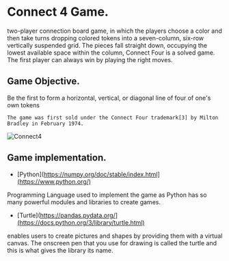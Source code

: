 # Connect 4 Game.

two-player connection board game, in which the players choose a color and then take turns dropping colored tokens into a seven-column, six-row vertically suspended grid. The pieces fall straight down, occupying the lowest available space within the column, Connect Four is a solved game. The first player can always win by playing the right moves.

## Game Objective.

Be the first to form a horizontal, vertical, or diagonal line of four of one's own tokens

`The game was first sold under the Connect Four trademark[3] by Milton Bradley in February 1974.`

![Connect4](https://user-images.githubusercontent.com/62806731/188726651-6526ecea-161b-4e45-bf79-cdba8fbc7dfc.PNG)

## Game implementation.

* [Python](https://numpy.org/doc/stable/index.html](https://www.python.org/)

Programming Language used to implement the game as Python has so many powerful modules and libraries to create games.

* [Turtle](https://pandas.pydata.org/](https://docs.python.org/3/library/turtle.html)

enables users to create pictures and shapes by providing them with a virtual canvas. The onscreen pen that you use for drawing is called the turtle and this is what gives the library its name.
